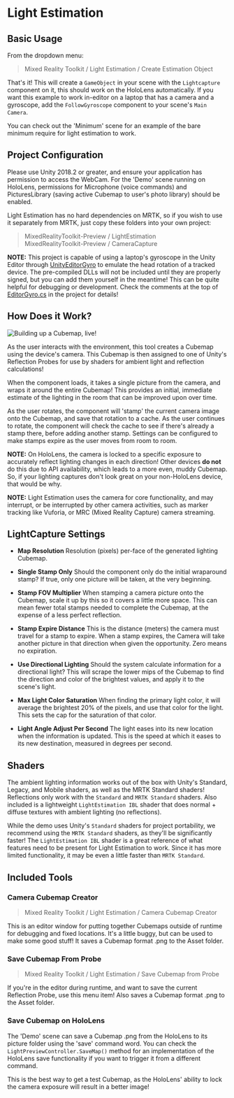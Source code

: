 # Light Estimation
## Basic Usage

From the dropdown menu:
>Mixed Reality Toolkit / Light Estimation / Create Estimation Object

That's it! This will create a `GameObject` in your scene with the `Lightcapture` component on it, this should work on the HoloLens automatically. If you want this example to work in-editor on a laptop that has a camera and a gyroscope, add the `FollowGyroscope` component to your scene's `Main Camera`.

You can check out the 'Minimum' scene for an example of the bare minimum require for light estimation to work.

## Project Configuration

Please use Unity 2018.2 or greater, and ensure your application has permission to access the WebCam. For the 'Demo' scene running on HoloLens, permissions for Microphone (voice commands) and PicturesLibrary (saving active Cubemap to user's photo library) should be enabled.

Light Estimation has no hard dependencies on MRTK, so if you wish to use it separately from MRTK, just copy these folders into your own project:
>MixedRealityToolkit-Preview / LightEstimation<br/>
>MixedRealityToolkit-Preview / CameraCapture

**NOTE:** This project is capable of using a laptop's gyroscope in the Unity Editor through [UnityEditorGyro](https://github.com/maluoi/UnityEditorGyro) to emulate the head rotation of a tracked device. The pre-compiled DLLs will not be included until they are properly signed, but you can add them yourself in the meantime! This can be quite helpful for debugging or development. Check the comments at the top of [EditorGyro.cs](/Assets/MixedRealityToolkit-Preview/LightEstimation-Examples/EditorGyro/EditorGyro.cs) in the project for details!

## How Does it Work?

![Building up a Cubemap, live!](/External/ReadMeImages/LightEstimationHow.gif)

As the user interacts with the environment, this tool creates a Cubemap using the device's camera. This Cubemap is then assigned to one of Unity's Reflection Probes for use by shaders for ambient light and reflection calculations!

When the component loads, it takes a single picture from the camera, and wraps it around the entire Cubemap! This provides an initial, immediate estimate of the lighting in the room that can be improved upon over time.

As the user rotates, the component will 'stamp' the current camera image onto the Cubemap, and save that rotation to a cache. As the user continues to rotate, the component will check the cache to see if there's already a stamp there, before adding another stamp. Settings can be configured to make stamps expire as the user moves from room to room.

**NOTE:** On HoloLens, the camera is locked to a specific exposure to accurately reflect lighting changes in each direction! Other devices **do not** do this due to API availability, which leads to a more even, muddy Cubemap. So, if your lighting captures don't look great on your non-HoloLens device, that would be why.

**NOTE:** Light Estimation uses the camera for core functionality, and may interrupt, or be interrupted by other camera activities, such as marker tracking like Vuforia, or MRC (Mixed Reality Capture) camera streaming.

## LightCapture Settings

- **Map Resolution**
Resolution (pixels) per-face of the generated lighting Cubemap.
- **Single Stamp Only**
Should the component only do the initial wraparound stamp? If true, only one picture will be taken, at the very beginning.
- **Stamp FOV Multiplier**
When stamping a camera picture onto the Cubemap, scale it up by this so it covers a little more space. This can mean fewer total stamps needed to complete the Cubemap, at the expense of a less perfect reflection.
- **Stamp Expire Distance**
This is the distance (meters) the camera must travel for a stamp to expire. When a stamp expires, the Camera will take another picture in that direction when given the opportunity. Zero means no expiration.

- **Use Directional Lighting**
Should the system calculate information for a directional light? This will scrape the lower mips of the Cubemap to find the direction and color of the brightest values, and apply it to the scene's light.
- **Max Light Color Saturation**
When finding the primary light color, it will average the brightest 20% of the pixels, and use that color for the light. This sets the cap for the saturation of that color.
- **Light Angle Adjust Per Second**
The light eases into its new location when the information is updated. This is the speed at which it eases to its new destination, measured in degrees per second.

## Shaders

The ambient lighting information works out of the box with Unity's Standard, Legacy, and Mobile shaders, as well as the MRTK Standard shaders! Reflections only work with the `Standard` and `MRTK Standard` shaders. Also included is a lightweight `LightEstimation IBL` shader that does normal + diffuse textures with ambient lighting (no reflections).

While the demo uses Unity's `Standard` shaders for project portability, we recommend using the `MRTK Standard` shaders, as they'll be significantly faster! The `LightEstimation IBL` shader is a great reference of what features need to be present for Light Estimation to work. Since it has more limited functionality, it may be even a little faster than `MRTK Standard`.

## Included Tools
### Camera Cubemap Creator

>Mixed Reality Toolkit / Light Estimation / Camera Cubemap Creator

This is an editor window for putting together Cubemaps outside of runtime for debugging and fixed locations. It's a little buggy, but can be used to make some good stuff! It saves a Cubemap format .png to the Asset folder.

### Save Cubemap From Probe

>Mixed Reality Toolkit / Light Estimation / Save Cubemap from Probe

If you're in the editor during runtime, and want to save the current Reflection Probe, use this menu item! Also saves a Cubemap format .png to the Asset folder.

### Save Cubemap on HoloLens

The 'Demo' scene can save a Cubemap .png from the HoloLens to its picture folder using the 'save' command word. You can check the `LightPreviewController.SaveMap()` method for an implementation of the HoloLens save functionality if you want to trigger it from a different command.

This is the best way to get a test Cubemap, as the HoloLens' ability to lock the camera exposure will result in a better image!